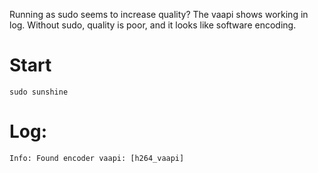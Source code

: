 Running as sudo seems to increase quality?
The vaapi shows working in log.
Without sudo, quality is poor, and it looks like software encoding.

# Start
```sudo sunshine```

# Log:
```Info: Found encoder vaapi: [h264_vaapi]```